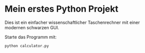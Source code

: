 # Mein erstes Python Projekt

Dies ist ein einfacher wissenschaftlicher Taschenrechner mit einer modernen schwarzen GUI.

Starte das Programm mit:

```
python calculator.py
```
